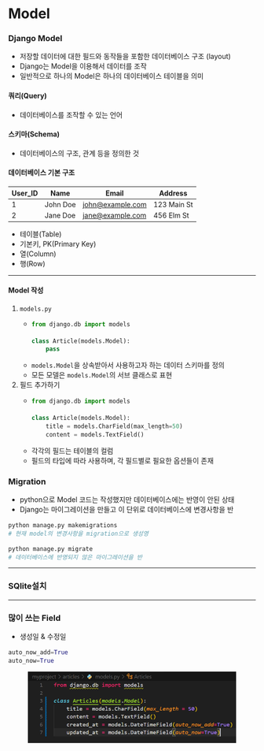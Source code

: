 # Model

### Django Model

* 저장할 데이터에 대한 필드와 동작들을 포함한 데이터베이스 구조 (layout)
* Django는 Model을 이용해서 데이터를 조작
* 일반적으로 하나의 Model은 하나의 데이터베이스 테이블을 의미



#### 쿼리(Query)

* 데이터베이스를 조작할 수 있는 언어

#### 스키마(Schema)

* 데이터베이스의 구조, 관계 등을 정의한 것

#### 데이터베이스 기본 구조

| **User\_ID** | **Name** | **Email**                                   | **Address** |
| ------------ | -------- | ------------------------------------------- | ----------- |
| 1            | John Doe | [john@example.com](mailto:john@example.com) | 123 Main St |
| 2            | Jane Doe | [jane@example.com](mailto:jane@example.com) | 456 Elm St  |

* 테이블(Table)
* 기본키, PK(Primary Key)
* 열(Column)
* 행(Row)

***

#### **Model 작성**

1. `models.py`
   * ```python
     from django.db import models

     class Article(models.Model):
         pass
     ```
   * `models.Model`을 상속받아서 사용하고자 하는 데이터 스키마를 정의
   * 모든 모델은 `models.Model`의 서브 클래스로 표현
2. 필드 추가하기
   * ```python
     from django.db import models

     class Article(models.Model):
         title = models.CharField(max_length=50)
         content = models.TextField()
     ```
   * 각각의 필드는 테이블의 컬럼
   * 필드의 타입에 따라 사용하며, 각 필드별로 필요한 옵션들이 존재



### Migration

* python으로 Model 코드는 작성했지만 데이터베이스에는 반영이 안된 상태
* Django는 마이그레이션을 만들고 이 단위로 데이터베이스에 변경사항을 반

```python
python manage.py makemigrations 
# 현재 model의 변경사항을 migration으로 생성영
```

```python
python manage.py migrate
# 데이터베이스에 반영되지 않은 마이그레이션을 반
```

***

### SQlite설치

***

### 많이 쓰는 Field

* 생성일 & 수정일

```python
auto_now_add=True 
auto_now=True
```

<figure><img src="../../.gitbook/assets/image (7).png" alt=""><figcaption></figcaption></figure>







